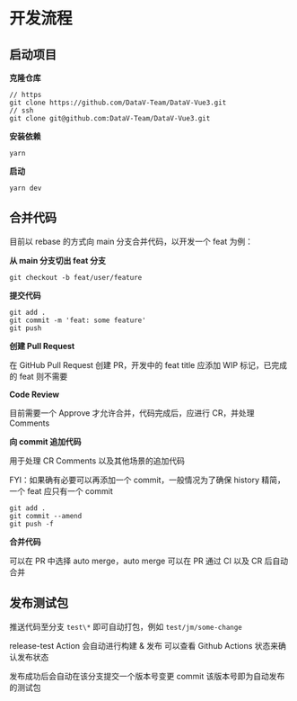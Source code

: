 # 开发流程

## 启动项目

**克隆仓库**

```
// https
git clone https://github.com/DataV-Team/DataV-Vue3.git
// ssh
git clone git@github.com:DataV-Team/DataV-Vue3.git
```

**安装依赖**

```
yarn
```

**启动**

```
yarn dev
```

## 合并代码

目前以 rebase 的方式向 main 分支合并代码，以开发一个 feat 为例：

**从 main 分支切出 feat 分支**

```
git checkout -b feat/user/feature
```

**提交代码**

```
git add .
git commit -m 'feat: some feature'
git push
```

**创建 Pull Request**

在 GitHub Pull Request 创建 PR，开发中的 feat title 应添加 WIP 标记，已完成的 feat 则不需要

**Code Review**

目前需要一个 Approve 才允许合并，代码完成后，应进行 CR，并处理 Comments

**向 commit 追加代码**

用于处理 CR Comments 以及其他场景的追加代码

FYI：如果确有必要可以再添加一个 commit，一般情况为了确保 history 精简，一个 feat 应只有一个 commit

```
git add .
git commit --amend
git push -f
```

**合并代码**

可以在 PR 中选择 auto merge，auto merge 可以在 PR 通过 CI 以及 CR 后自动合并

## 发布测试包

推送代码至分支 `test\*` 即可自动打包，例如 `test/jm/some-change`

release-test Action 会自动进行构建 & 发布 可以查看 Github Actions 状态来确认发布状态

发布成功后会自动在该分支提交一个版本号变更 commit 该版本号即为自动发布的测试包
